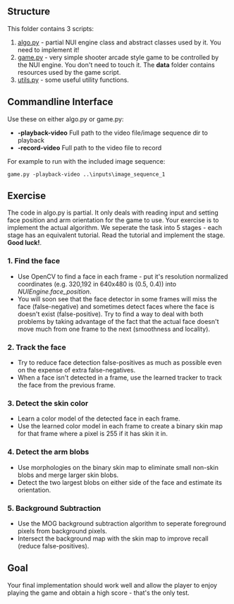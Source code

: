 ## Structure
This folder contains 3 scripts:

1. [algo.py](algo.py) - partial NUI engine class and abstract classes used by it. You need to implement it!
2. [game.py](game.py) - very simple shooter arcade style game to be controlled by the NUI engine. You don't need to touch it. The **data** folder contains resources used by the game script.
3. [utils.py](utils.py) - some useful utility functions.

## Commandline Interface
Use these on either algo.py or game.py:
* **-playback-video** Full path to the video file/image sequence dir to playback
* **-record-video** Full path to the video file to record

For example to run with the included image sequence:

`game.py -playback-video ..\inputs\image_sequence_1`

## Exercise
The code in algo.py is partial. It only deals with reading input and setting face position and arm orientation for the game to use. Your exercise is to implement the actual algorithm. We seperate the task into 5 stages - each stage has an equivalent tutorial. Read the tutorial and implement the stage. **Good luck!**.

### 1. Find the face
* Use OpenCV to find a face in each frame - put it's resolution normalized coordinates (e.g. 320,192 in 640x480 is (0.5, 0.4)) into *NUIEngine.face_position*. 
* You will soon see that the face detector in some frames will miss the face (false-negative) and sometimes detect faces where the face is doesn't exist (false-positive). Try to find a way to deal with both problems by taking advantage of the fact that the actual face doesn't move much from one frame to the next (smoothness and locality).

### 2. Track the face
* Try to reduce face detection false-positives as much as possible even on the expense of extra false-negatives.
* When a face isn't detected in a frame, use the learned tracker to track the face from the previous frame.

### 3. Detect the skin color
* Learn a color model of the detected face in each frame.
* Use the learned color model in each frame to create a binary skin map for that frame where a pixel is 255 if it has skin it in.
 
### 4. Detect the arm blobs
* Use morphologies on the binary skin map to eliminate small non-skin blobs and merge larger skin blobs.
* Detect the two largest blobs on either side of the face and estimate its orientation.

### 5. Background Subtraction
* Use the MOG background subtraction algorithm to seperate foreground pixels from background pixels.
* Intersect the background map with the skin map to improve recall (reduce false-positives).

## Goal
Your final implementation should work well and allow the player to enjoy playing the game and obtain a high score - that's the only test.
